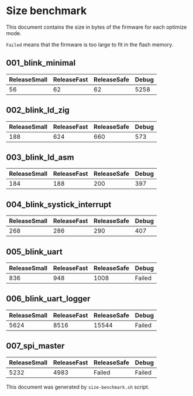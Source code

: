 # Size benchmark

This document contains the size in bytes of the firmware for each optimize mode.

`Failed` means that the firmware is too large to fit in the flash memory.

## 001_blink_minimal

| ReleaseSmall | ReleaseFast | ReleaseSafe | Debug |
|--------|--------|--------|--------|
| 56 | 62 | 62 | 5258 |

## 002_blink_ld_zig

| ReleaseSmall | ReleaseFast | ReleaseSafe | Debug |
|--------|--------|--------|--------|
| 188 | 624 | 660 | 573 |

## 003_blink_ld_asm

| ReleaseSmall | ReleaseFast | ReleaseSafe | Debug |
|--------|--------|--------|--------|
| 184 | 188 | 200 | 397 |

## 004_blink_systick_interrupt

| ReleaseSmall | ReleaseFast | ReleaseSafe | Debug |
|--------|--------|--------|--------|
| 268 | 286 | 290 | 407 |

## 005_blink_uart

| ReleaseSmall | ReleaseFast | ReleaseSafe | Debug |
|--------|--------|--------|--------|
| 836 | 948 | 1008 | Failed |

## 006_blink_uart_logger

| ReleaseSmall | ReleaseFast | ReleaseSafe | Debug |
|--------|--------|--------|--------|
| 5624 | 8516 | 15544 | Failed |

## 007_spi_master

| ReleaseSmall | ReleaseFast | ReleaseSafe | Debug |
|--------|--------|--------|--------|
| 5232 | 4983 | Failed | Failed |

This document was generated by `size-benchmark.sh` script.
